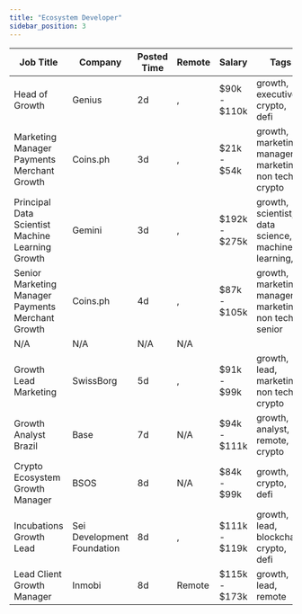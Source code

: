 ```yaml
---
title: "Ecosystem Developer"
sidebar_position: 3
---
```


| Job Title | Company | Posted Time | Remote | Salary | Tags | Apply Link |
|-----------|---------|-------------|--------|--------|------|------------|
| Head of Growth | Genius | 2d | , | $90k - $110k | growth, executive, crypto, defi | [Apply](https://web3.career/head-of-growth-genius/137565) |
| Marketing Manager Payments Merchant Growth | Coins.ph | 3d | , | $21k - $54k | growth, marketing manager, marketing, non tech, crypto | [Apply](https://web3.career/marketing-manager-payments-merchant-growth-coins/139123) |
| Principal Data Scientist Machine Learning Growth | Gemini | 3d | , | $192k - $275k | growth, scientist, data science, machine learning, ai | [Apply](https://web3.career/principal-data-scientist-machine-learning-growth-gemini/139117) |
| Senior Marketing Manager Payments Merchant Growth | Coins.ph | 4d | , | $87k - $105k | growth, marketing manager, marketing, non tech, senior | [Apply](https://web3.career/senior-marketing-manager-payments-merchant-growth-coins/139095) |
| N/A | N/A | N/A | N/A |  |  | [Apply](https://web3.career/metana) |
| Growth Lead Marketing | SwissBorg | 5d | , | $91k - $99k | growth, lead, marketing, non tech, crypto | [Apply](https://web3.career/growth-lead-marketing-swissborg/139084) |
| Growth Analyst Brazil | Base | 7d | N/A | $94k - $111k | growth, analyst, remote, crypto | [Apply](https://web3.career/growth-analyst-brazil-base/139019) |
| Crypto Ecosystem Growth Manager | BSOS | 8d | N/A | $84k - $99k | growth, crypto, defi | [Apply](https://web3.career/crypto-ecosystem-growth-manager-bsos/138985) |
| Incubations Growth Lead | Sei Development Foundation | 8d | , | $111k - $119k | growth, lead, blockchain, crypto, defi | [Apply](https://web3.career/incubations-growth-lead-seidevelopmentfoundation/138983) |
| Lead Client Growth Manager | Inmobi | 8d | Remote | $115k - $173k | growth, lead, remote | [Apply](https://web3.career/lead-client-growth-manager-inmobi/104919) |
